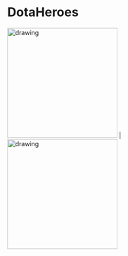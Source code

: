 # DotaHeroes

<img src="https://user-images.githubusercontent.com/68295319/171379442-07f59528-9a22-49ba-a7b8-bbb8bf9f0bcf.png" alt="drawing" width="250"/> | <img src="https://user-images.githubusercontent.com/68295319/171379470-d6a3a0d8-abd2-486f-bbc7-4d12ca3d0e6c.png" alt="drawing" width="250"/>
